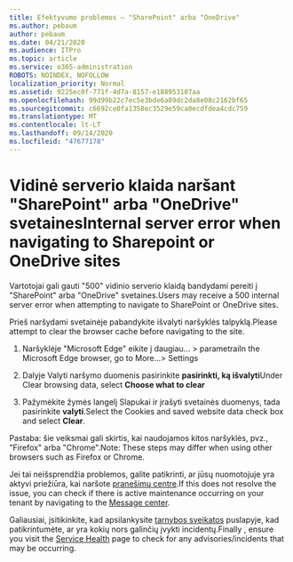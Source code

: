```yaml
---
title: Efektyvumo problemos – "SharePoint" arba "OneDrive"
ms.author: pebaum
author: pebaum
ms.date: 04/21/2020
ms.audience: ITPro
ms.topic: article
ms.service: o365-administration
ROBOTS: NOINDEX, NOFOLLOW
localization_priority: Normal
ms.assetid: 9225ec0f-771f-4d7a-8157-e188953107aa
ms.openlocfilehash: 99d99b22c7ec5e3bde6a89dc2da8e08c2162bf65
ms.sourcegitcommit: c6692ce0fa1358ec3529e59ca0ecdfdea4cdc759
ms.translationtype: MT
ms.contentlocale: lt-LT
ms.lasthandoff: 09/14/2020
ms.locfileid: "47677178"
---
```

# <a name="internal-server-error-when-navigating-to-sharepoint-or-onedrive-sites"></a><span data-ttu-id="4fd91-102">Vidinė serverio klaida naršant "SharePoint" arba "OneDrive" svetaines</span><span class="sxs-lookup"><span data-stu-id="4fd91-102">Internal server error when navigating to Sharepoint or OneDrive sites</span></span>

<span data-ttu-id="4fd91-103">Vartotojai gali gauti "500" vidinio serverio klaidą bandydami pereiti į "SharePoint" arba "OneDrive" svetaines.</span><span class="sxs-lookup"><span data-stu-id="4fd91-103">Users may receive a 500 internal server error when attempting to navigate to SharePoint or OneDrive sites.</span></span> 

<span data-ttu-id="4fd91-104">Prieš naršydami svetainėje pabandykite išvalyti naršyklės talpyklą.</span><span class="sxs-lookup"><span data-stu-id="4fd91-104">Please attempt to clear the browser cache before navigating to the site.</span></span>


1. <span data-ttu-id="4fd91-105">Naršyklėje "Microsoft Edge" eikite į daugiau... > parametrai</span><span class="sxs-lookup"><span data-stu-id="4fd91-105">In the Microsoft Edge browser, go to More...> Settings</span></span>

2. <span data-ttu-id="4fd91-106">Dalyje Valyti naršymo duomenis pasirinkite **pasirinkti, ką išvalyti**</span><span class="sxs-lookup"><span data-stu-id="4fd91-106">Under Clear browsing data, select **Choose what to clear**</span></span>

3. <span data-ttu-id="4fd91-107">Pažymėkite žymės langelį Slapukai ir įrašyti svetainės duomenys, tada pasirinkite **valyti**.</span><span class="sxs-lookup"><span data-stu-id="4fd91-107">Select the Cookies and saved website data check box and select **Clear**.</span></span>

<span data-ttu-id="4fd91-108">Pastaba: šie veiksmai gali skirtis, kai naudojamos kitos naršyklės, pvz., "Firefox" arba "Chrome".</span><span class="sxs-lookup"><span data-stu-id="4fd91-108">Note: These steps may differ when using other browsers such as Firefox or Chrome.</span></span>

<span data-ttu-id="4fd91-109">Jei tai neišsprendžia problemos, galite patikrinti, ar jūsų nuomotojuje yra aktyvi priežiūra, kai naršote [pranešimų centre](https://portal.office.com/adminportal/home#/MessageCenter).</span><span class="sxs-lookup"><span data-stu-id="4fd91-109">If this does not resolve the issue, you can check if there is active maintenance occurring on your tenant by navigating to the [Message center](https://portal.office.com/adminportal/home#/MessageCenter).</span></span>

<span data-ttu-id="4fd91-110">Galiausiai, įsitikinkite, kad apsilankysite [tarnybos sveikatos](https://portal.office.com/adminportal/home#/servicehealth) puslapyje, kad patikrintumėte, ar yra kokių nors galinčių įvykti incidentų.</span><span class="sxs-lookup"><span data-stu-id="4fd91-110">Finally , ensure you visit the [Service Health](https://portal.office.com/adminportal/home#/servicehealth) page to check for any advisories/incidents that may be occurring.</span></span>

